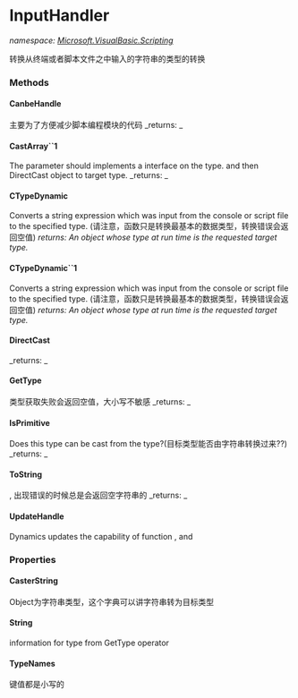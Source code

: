 ﻿
# InputHandler
_namespace: [Microsoft.VisualBasic.Scripting](N-Microsoft.VisualBasic.Scripting.md)_

转换从终端或者脚本文件之中输入的字符串的类型的转换

### Methods

#### CanbeHandle
主要为了方便减少脚本编程模块的代码
_returns: _
#### CastArray``1
The parameter should implements a interface on the type. and then DirectCast object to target type.
_returns: _
#### CTypeDynamic
Converts a string expression which was input from the console or script file to the specified type.
 (请注意，函数只是转换最基本的数据类型，转换错误会返回空值)
_returns: An object whose type at run time is the requested target type._
#### CTypeDynamic``1
Converts a string expression which was input from the console or script file to the specified type.
 (请注意，函数只是转换最基本的数据类型，转换错误会返回空值)
_returns: An object whose type at run time is the requested target type._
#### DirectCast

_returns: _
#### GetType
类型获取失败会返回空值，大小写不敏感
_returns: _
#### IsPrimitive
Does this type can be cast from the type?(目标类型能否由字符串转换过来??)
_returns: _
#### ToString
, 出现错误的时候总是会返回空字符串的
_returns: _
#### UpdateHandle
Dynamics updates the capability of function , 
 and


### Properties

#### CasterString
Object为字符串类型，这个字典可以讲字符串转为目标类型
#### String
information for type from GetType operator
#### TypeNames
键值都是小写的

